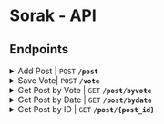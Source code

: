 # Sorak - API

## Endpoints 

<details>
 <summary>Add Post | <code>POST</code> <code><b>/post</b></code></summary>

##### URL

`/post`

##### Method

`POST`

##### Parameters

> | key                   | type     | data type | description |
> | --------------------- | -------- | --------- | ----------- |
> | category                  | required | string       | N/A         |
> | caption                 | required | string    | N/A         |

</details>

<details>
 <summary>Save Vote| <code>POST</code> <code><b>/vote</b></code></summary>

##### URL

`/vote`

##### Method

`POST`

##### Parameters

`user_id, post_id`

 </details>

<details>
 <summary>Get Post by Vote | <code>GET</code> <code><b>/post/byvote</b></code></summary>

##### URL

`/post/byvote`

##### Method

`GET`

##### Parameters

`N/A`

##### Responses

status: `200 OK`

```json
[
    {
        "post_id": "postGAq8cQHTF6",
        "user_id": "user01",
        "category": "aspirasi",
        "caption": "kalau ada yang ribet napa pilih yang gampang",
        "image_url": "aspirasi2023-06-14 11:35:47.com",
        "createdAt": "2023-06-14T04:35:47.000Z",
        "vote": 5
    },
    {
        "post_id": "postiG-MsnM7eD",
        "user_id": "user03",
        "category": "pengaduhan",
        "caption": "Pohon tumbang penyebab banjir ini masih dibiarkan dan tidak ada tindakan dari pemerintah",
        "image_url": "pengaduhan2023-06-14 18:30:33.com",
        "createdAt": "2023-06-14T11:30:33.000Z",
        "vote": 4
    },
    {
        "post_id": "postleK3FuHcbY",
        "user_id": "user02",
        "category": "pengaduhan",
        "caption": "Ini jalan ga ada yang perbaikin udah 10 tahun",
        "image_url": "pengaduhan2023-06-14 18:27:16.com",
        "createdAt": "2023-06-14T11:27:16.000Z",
        "vote": 2
    }
]
```

</details>

<details>
 <summary>Get Post by Date | <code>GET</code> <code><b>/post/bydate</b></code></summary>

##### URL

`/post/bydate`

##### Method

`GET`

##### Parameters

`N/A`

##### Responses

status: `200 OK`

```json
[
    {
        "post_id": "postiG-MsnM7eD",
        "user_id": "user03",
        "category": "pengaduhan",
        "caption": "Pohon tumbang penyebab banjir ini masih dibiarkan dan tidak ada tindakan dari pemerintah",
        "image_url": "pengaduhan2023-06-14 18:30:33.com",
        "createdAt": "2023-06-14T11:30:33.000Z",
        "vote": 4
    },
    {
        "post_id": "postleK3FuHcbY",
        "user_id": "user02",
        "category": "pengaduhan",
        "caption": "Ini jalan ga ada yang perbaikin udah 10 tahun",
        "image_url": "pengaduhan2023-06-14 18:27:16.com",
        "createdAt": "2023-06-14T11:27:16.000Z",
        "vote": 2
    },
    {
        "post_id": "postGAq8cQHTF6",
        "user_id": "user01",
        "category": "aspirasi",
        "caption": "kalau ada yang ribet napa pilih yang gampang",
        "image_url": "aspirasi2023-06-14 11:35:47.com",
        "createdAt": "2023-06-14T04:35:47.000Z",
        "vote": 5
    }
]
```

</details>

<details>
 <summary>Get Post by ID | <code>GET</code> <code><b>/post/{post_id}</b></code></summary>

##### URL

`/post/{post_id}`

##### Method

`GET`

##### Parameters

`post_id`

##### Responses

status: `200 OK`

```json
{
    "post": {
        "post_id": "postGAq8cQHTF6",
        "user_id": "user01",
        "category": "aspirasi",
        "caption": "kalau ada yang ribet napa pilih yang gampang",
        "image_url": "aspirasi2023-06-14 11:35:47.com",
        "createdAt": "2023-06-14T04:35:47.000Z",
        "vote": 5
    }
}
```

</details>
